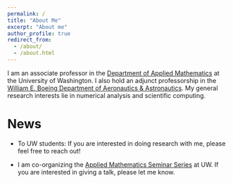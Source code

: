 ```yaml
---
permalink: /
title: "About Me"
excerpt: "About me"
author_profile: true
redirect_from: 
  - /about/
  - /about.html
---
```


I am an associate professor in the [Department of Applied Mathematics](https://amath.washington.edu) at the University of Washington. I also hold an adjunct professorship in the [William E. Boeing Department of Aeronautics & Astronautics](https://www.aa.washington.edu/). My general research interests lie in numerical analysis and scientific computing.

News
======
* To UW students: If you are interested in doing research with me, please feel free to reach out!

* I am co-organizing the [Applied Mathematics Seminar Series](https://sites.google.com/uw.edu/seminar-in-applied-mathematics/home) at UW. If you are interested in giving a talk, please let me know. 
